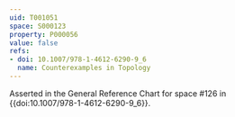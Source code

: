 ```yaml
---
uid: T001051
space: S000123
property: P000056
value: false
refs:
- doi: 10.1007/978-1-4612-6290-9_6
  name: Counterexamples in Topology
---
```


Asserted in the General Reference Chart for space #126 in
{{doi:10.1007/978-1-4612-6290-9_6}}.
